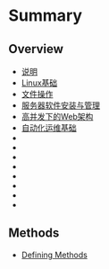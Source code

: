# Summary

## Overview

* [说明](README.md)
* [Linux基础](1.md)
* [文件操作](5.md)
* [服务器软件安装与管理](2.md)
* [高并发下的Web架构](3.md)
* [自动化运维基础](4.md)
* []()
* []()
* []()
* []()
* []()
* []()
* []()
* []()

## Methods

* [Defining Methods](methods.md)

